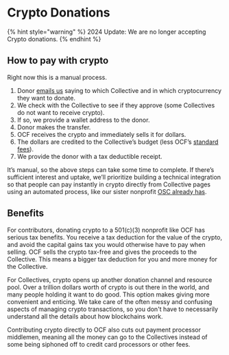 # Crypto Donations

{% hint style="warning" %}
2024 Update: We are no longer accepting Crypto donations.
{% endhint %}

## How to pay with crypto

Right now this is a manual process.

1. Donor [emails us](https://opencollective.com/redirect?url=mailto%3Acontact%40opencollective.foundation) saying to which Collective and in which cryptocurrency they want to donate.
2. We check with the Collective to see if they approve (some Collectives do not want to receive crypto).
3. If so, we provide a wallet address to the donor.
4. Donor makes the transfer.
5. OCF receives the crypto and immediately sells it for dollars.
6. The dollars are credited to the Collective’s budget (less OCF’s [standard fees](https://docs.opencollective.foundation/how-it-works/fees)).
7. We provide the donor with a tax deductible receipt.

It’s manual, so the above steps can take some time to complete. If there’s sufficient interest and uptake, we’ll prioritize building a technical integration so that people can pay instantly in crypto directly from Collective pages using an automated process, like our sister nonprofit [OSC already has](https://blog.opencollective.com/support-open-source-software-using-crypto/).

## Benefits

For contributors, donating crypto to a 501(c)(3) nonprofit like OCF has serious tax benefits. You receive a tax deduction for the value of the crypto, and avoid the capital gains tax you would otherwise have to pay when selling. OCF sells the crypto tax-free and gives the proceeds to the Collective. This means a bigger tax deduction for you and more money for the Collective.

For Collectives, crypto opens up another donation channel and resource pool. Over a trillion dollars worth of crypto is out there in the world, and many people holding it want to do good. This option makes giving more convenient and enticing. We take care of the often messy and confusing aspects of managing crypto transactions, so you don't have to necessarily understand all the details about how blockchains work.

Contributing crypto directly to OCF also cuts out payment processor middlemen, meaning all the money can go to the Collectives instead of some being siphoned off to credit card processors or other fees.
